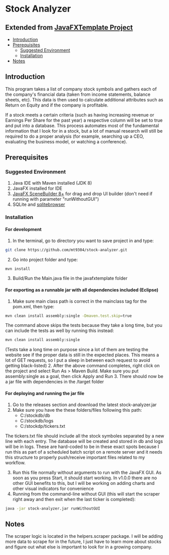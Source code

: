 # Stock Analyzer
## Extended from [JavaFXTemplate Project](https://github.com/mt9304/javafxtemplate)

- [Introduction](#introduction)
- [Prerequisites](#prerequisites)
  - [Suggested Environment](#suggested-environment)
  - [Installation](#installation)
- [Notes](#notes)

## Introduction

This program takes a list of company stock symbols and gathers each of the company's financial data (taken from income statements, balance sheets, etc). This data is then used to calculate additional attributes such as Return on Equity and if the company is profitable. 

If a stock meets a certain criteria (such as having increasing revenue or Earnings Per Share for the past year) a respective column will be set to true and put into a database. This process automates most of the fundamental information that I look for in a stock, but a lot of manual research will still be required to do a proper analysis (for example, searching up a CEO, evaluating the business model, or watching a conference). 

## Prerequisites

### Suggested Environment

1. Java IDE with Maven installed (JDK 8)
2. JavaFX installed for IDE
3. [JavaFX SceneBuilder 8+](http://gluonhq.com/products/scene-builder/) for drag and drop UI builder (don't need if running with parameter "runWithoutGUI")
4. SQLite and [sqlitebrowser](http://sqlitebrowser.org/)

### Installation

#### For development
1. In the terminal, go to directory you want to save project in and type: 
```bash
git clone https://github.com/mt9304/stock-analyzer.git
```
2. Go into project folder and type: 
```bash
mvn install
```
3. Build/Run the Main.java file in the javafxtemplate folder

#### For exporting as a runnable jar with all dependencies included (Eclipse)
1. Make sure main class path is correct in the mainclass tag for the pom.xml, then type: 
```bash
mvn clean install assembly:single -Dmaven.test.skip=true
```
The command above skips the tests because they take a long time, but you can include the tests as well by running this instead: 
```bash
mvn clean install assembly:single
```
(Tests take a long time on purpose since a lot of them are testing the website see if the proper data is still in the expected places. This means a lot of GET requests, so I put a sleep in between each request to avoid getting black-listed)
2. After the above command completes, right click on the project and select Run As > Maven Build. Make sure you put assembly:single as a goal, then click Apply and Run
3. There should now be a jar file with dependencies in the /target folder

#### For deploying and running the jar file
1. Go to the releases section and download the latest stock-analyzer.jar
2. Make sure you have the these folders/files following this path: 
	- C:/stockdb/db
	- C:/stockdb/logs
	- C:/stockdp/tickers.txt
	
The tickers.txt file should include all the stock symboles separated by a new line with each entry. The database will be created and stored in db and logs will be in logs. These are hard-coded to be in these exact spots because I run this as part of a scheduled batch script on a remote server and it needs this structure to properly push/receive important files related to my workflow. 

3. Run this file normally without arguments to run with the JavaFX GUI. As soon as you press Start, it should start working. In v1.0.0 there are no other GUI benefits to this, but I will be working on adding charts and other visual indicators for convenience
4. Running from the command-line without GUI (this will start the scraper right away and then exit when the last ticker is completed): 
```bash
java -jar stock-analyzer.jar runWithoutGUI
```

## Notes
The scraper logic is located in the helpers.scraper package. I will be adding more data to scrape for in the future, I just have to learn more about stocks and figure out what else is important to look for in a growing company. 